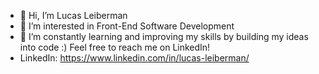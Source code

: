 - 👋 Hi, I’m Lucas Leiberman 
- 👀 I’m interested in Front-End Software Development
- 🌱 I’m constantly learning and improving my skills by building my ideas into code :)
Feel free to reach me on LinkedIn!
- LinkedIn: https://www.linkedin.com/in/lucas-leiberman/

<!---
LucasLeibs/LucasLeibs is a ✨ special ✨ repository because its `README.md` (this file) appears on your GitHub profile.
You can click the Preview link to take a look at your changes.
--->
